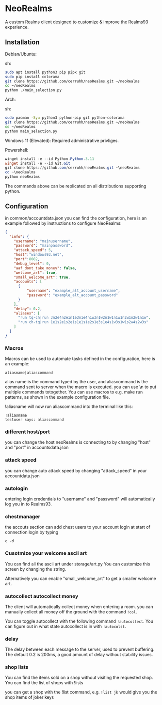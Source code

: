 
# NeoRealms
A custom Realms client designed to customize & improve the Realms93 experience.



## Installation

Debian/Ubuntu:

sh:
```bash
sudo apt install python3 pip pipx git 
sudo pip install colorama
git clone https://github.com/cerruhh/neoRealms.git ~/neoRealms
cd ~/neoRealms
python ./main_selection.py
```

Arch:

sh:
```bash
sudo pacman -Syu python3 python-pip git python-colorama
git clone https://github.com/cerruhh/neoRealms.git ~/neoRealms
cd ~/neoRealms
python main_selection.py
```

Windows 11 (Elevated):
Required administrative privliges.

Powershell:
```ps1
winget install -e --id Python.Python.3.11
winget install -e --id Git.Git
git clone https://github.com/cerruhh/neoRealms.git ~\neoRealms
cd ~\neoRealms
python neoRealms
```

The commands above can be replicated on all distributions supporting python.

## Configuration
in common/accountdata.json you can find the configuration, here is an example followed by instructions to configure NeoRealms:

```json
{
  "info": {
    "username": "mainusername",
    "password": "mainpassword",
    "attack_speed": 5,
    "host":"windows93.net",
    "port":8082,
    "debug_level": 0,
    "aaf_dont_take_money": false,
    "welcome_art": true,
    "small_welcome_art": true,
    "accounts": [
      {
          "username": "example_alt_account_username",
          "password": "example_alt_account_password"
      }
    ],
    "delay": 0.2,
    "aliases": [
      "run tq-ch|run 3n2e4n2e1n1e3n1e4n1w3n1w2n1w1n1w1n2w1n2w1n1w",
      "run ch-tq|run 1e1s2e1s2e1s1e1s1e2s1e3s1e4s1w3s1w1s2w4s2w3s"
    ]
  }
}

```

### Macros
Macros can be used to automate tasks defined in the configuration, here is an example:
```
aliasname|aliascommand
```
alias name is the command typed by the user, and aliascommand is the command sent to server when the macro is executed. you can use \n to put multiple commands totogether.
You can use macros to e.g. make run patterns, as shown in the example configuration file.

!aliasname will now run aliascommand into the terminal like this:
```
!aliasname
testuser says: aliascommand
```

### different host/port
you can change the host neoRealms is connecting to by changing "host" and "port" in accountsdata.json

### attack speed
you can change auto attack speed by changing "attack_speed" in your accountdata.json

### autologin
entering login credentials to "username" and "password" will automatically log you in to Realms93.

### chestmanager
the accouts section can add chest users to your account login at start of connection
login by typing
```
c -d
```


### Cusotmize your welcome ascii art
You can find all the ascii art under storage/art.py
You can customize this screen by changing the string.

Alternatively you can enable "small_welcome_art" to get a smaller welcome art.

### autocollect autocollect money
The client will automatically collect money when entering a room.
you can manually collect all money off the ground with the command `!col`.

You can toggle autocollect with the following command `!autocollect`.
You can figure out in what state autocollect is in with `!autocolst`.



### delay
The delay between each message to the server, used to prevent buffering.
The default 0.2 is 200ms, a good amount of delay without stability issues.


### shop lists
You can find the items sold on a shop without visiting the requested shop.
You can find the list of shops with !lists

you can get a shop with the !list command, e.g.
`!list jk`
would give you the shop items of joker keys